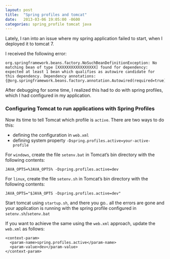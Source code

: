 ```yaml
---
layout: post
title:  "Spring profiles and tomcat"
date:   2013-03-06 19:05:00 -0600
categories: spring_profile tomcat java
---
```


Lately, I ran into an issue where my spring application failed to start, when I deployed it to tomcat 7.

I received the following error:
```
org.springframework.beans.factory.NoSuchBeanDefinitionException: No matching bean of type [XXXXXXXXXXXXXXXXX] found for dependency: expected at least 1 bean which qualifies as autowire candidate for this dependency. Dependency annotations: {@org.springframework.beans.factory.annotation.Autowired(required=true)}
```

After debugging for some time, I realized this had to do with spring profiles, which I had configured in my application.

### Configuring Tomcat to run applications with Spring Profiles

Now its time to tell Tomcat which profile is `active`. There are two ways to do this:
- defining the configuration in `web.xml`
- defining system property `-Dspring.profiles.active=your-active-profile`

For `windows`, create the file `setenv.bat` in Tomcat’s bin directory with the following contents:

```
JAVA_OPTS=%JAVA_OPTS% -Dspring.profiles.active=dev
```

For `linux`, create the file `setenv.sh` in Tomcat’s bin directory with the following contents:

```
JAVA_OPTS="$JAVA_OPTS -Dspring.profiles.active=dev"
```

Start tomcat using `startup.sh`, and there you go.. all the errors are gone and your application is running with the spring profile configured in `setenv.sh`/`setenv.bat`

If you want to achieve the same using the `web.xml` approach, update the `web.xml` as follows:
```
<context-param>
  <param-name>spring.profiles.active</param-name>
  <param-value>dev</param-value>
</context-param>
```
